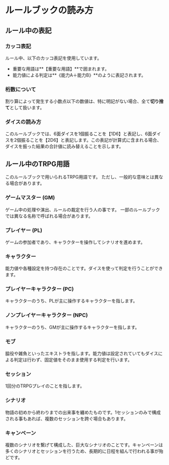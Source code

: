 # ルールブックの読み方

## ルール中の表記

### カッコ表記

ルール中、以下のカッコ表記を使用しています。

- 重要な用語は**【重要な用語】**で囲まれます。
- 能力値による判定は**《能力A＋能力B》**のように表記されます。

### 桁数について

割り算によって発生する小数点以下の数値は、特に明記がない場合、全て**切り捨て**として扱います。

### ダイスの読み方

このルールブックでは、6面ダイスを1個振ることを【1D6】と表記し、6面ダイスを2個振ることを【2D6】と表記します。この表記が計算式に含まれる場合、ダイスを振った結果の合計値に読み替えることを示します。

## ルール中のTRPG用語

このルールブックで用いられるTRPG用語です。
ただし、一般的な意味とは異なる場合があります。

### ゲームマスター (GM)

ゲーム中の処理や演出、ルールの裁定を行う人の事です。
一部のルールブックでは異なる名称で呼ばれる場合があります。

### プレイヤー (PL)

ゲームの参加者であり、キャラクターを操作してシナリオを進めます。

### キャラクター
能力値や各種設定を持つ存在のことです。ダイスを使って判定を行うことができます。

### プレイヤーキャラクター (PC)

キャラクターのうち、PLが主に操作するキャラクターを指します。

### ノンプレイヤーキャラクター (NPC)

キャラクターのうち、GMが主に操作するキャラクターを指します。

### モブ

脇役や雑魚といったエキストラを指します。能力値は設定されていてもダイスによる判定は行わず、固定値をそのまま使用する判定を行います。

### セッション

1回分のTRPGプレイのことを指します。

### シナリオ

物語の初めから終わりまでの出来事を纏めたものです。1セッションのみで構成される事もあれば、複数のセッションを跨ぐ場合もあります。

### キャンペーン

複数のシナリオを繋げて構成した、巨大なシナリオのことです。キャンペーンは多くのシナリオとセッションを行うため、長期的に日程を組んで行われる事が殆どです。
